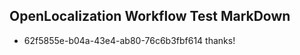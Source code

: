 ## OpenLocalization Workflow Test MarkDown
* 62f5855e-b04a-43e4-ab80-76c6b3fbf614 thanks!

<!--HONumber=Dec16_HO1-->


